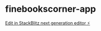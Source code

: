 # finebookscorner-app

[Edit in StackBlitz next generation editor ⚡️](https://stackblitz.com/~/github.com/mcfoxfasty/finebookscorner-app)